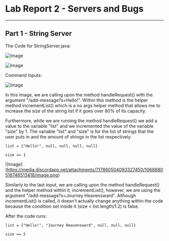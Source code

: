 # **Lab Report 2 - Servers and Bugs**
***

## Part 1 - String Server

The Code for StringServer.java:

![Image](https://media.discordapp.net/attachments/717860504093327450/1068679750639427615/image.png?width=643&height=663)

![Image](https://media.discordapp.net/attachments/717860504093327450/1068679884890722374/image.png?width=856&height=663)

Command Inputs:

![Image](https://media.discordapp.net/attachments/717860504093327450/1068680299178885141/image.png)

In this image, we are calling upon the method handleRequest() with the argument "/add-message?s=Hello!".
Within this method is the helper method incrementList() which is a no args helper method that allows me
to increase the size of the string list if it goes over 80% of its capacity.

Furthermore, while we are running the method handleRequest() we add a value to the variable "list" and we
incremented the value of the variable "size" by 1. The variable "list" and "size" is for the list of strings
that the user puts in and the amount of strings in the list respectively.

```
list = {"Hello!", null, null, null, null}

size == 1
```

![Image] (https://media.discordapp.net/attachments/717860504093327450/1068680518746513418/image.png)

Similarly to the last input, we are calling upon the method handleRequest() and the helper method within it,
incrementList(), however, we are using the argument "/add-message?s=Journey Heavensward". Although incrementList()
is called, it doesn't actually change anything within the code because the condition set inside it (size < list.length/1.2)
is false.

After the code runs:

```
list = {"Hello!", "Journey Heavensward", null, null, null}

size == 2
```
